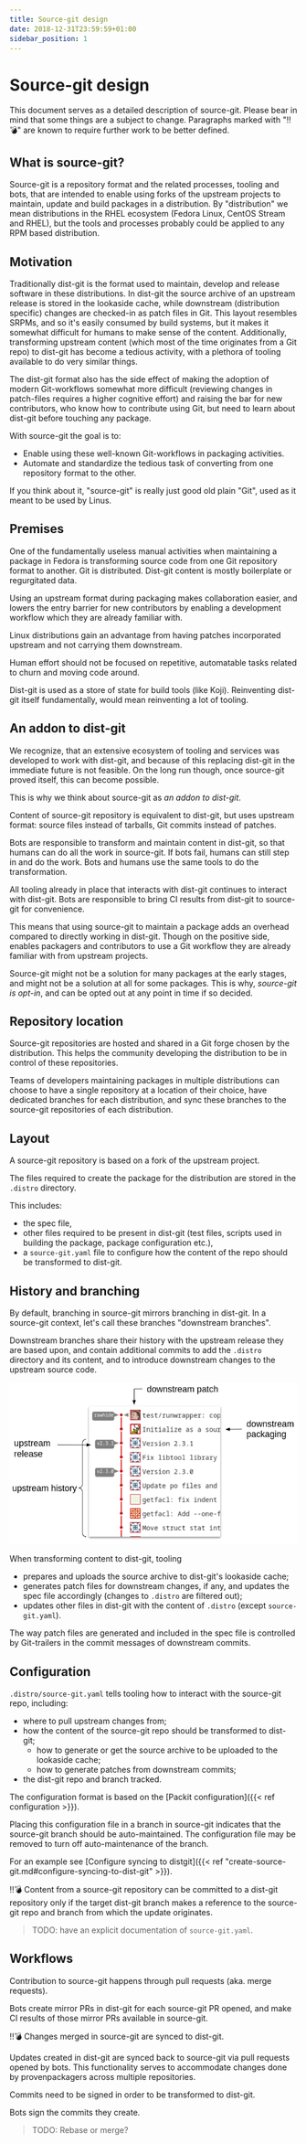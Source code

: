 ```yaml
---
title: Source-git design
date: 2018-12-31T23:59:59+01:00
sidebar_position: 1
---
```


# Source-git design

This document serves as a detailed description of source-git. Please bear in
mind that some things are a subject to change. Paragraphs marked with "‼️💣️"
are known to require further work to be better defined.

## What is source-git?

Source-git is a repository format and the related processes, tooling and bots,
that are intended to enable using forks of the upstream projects to maintain,
update and build packages in a distribution. By "distribution" we mean
distributions in the RHEL ecosystem (Fedora Linux, CentOS Stream and RHEL),
but the tools and processes probably could be applied to any RPM based
distribution.

## Motivation

Traditionally dist-git is the format used to maintain, develop and release
software in these distributions. In dist-git the source archive of an upstream
release is stored in the lookaside cache, while downstream (distribution
specific) changes are checked-in as patch files in Git. This layout resembles
SRPMs, and so it's easily consumed by build systems, but it makes it somewhat
difficult for humans to make sense of the content. Additionally, transforming
upstream content (which most of the time originates from a Git repo) to
dist-git has become a tedious activity, with a plethora of tooling available
to do very similar things.

The dist-git format also has the side effect of making the adoption of modern
Git-workflows somewhat more difficult (reviewing changes in patch-files
requires a higher cognitive effort) and raising the bar for new contributors,
who know how to contribute using Git, but need to learn about dist-git before
touching any package.

With source-git the goal is to:
- Enable using these well-known Git-workflows in packaging activities.
- Automate and standardize the tedious task of converting from one repository
  format to the other.
  
If you think about it, "source-git" is really just good old plain "Git", used
as it meant to be used by Linus.

## Premises

One of the fundamentally useless manual activities when maintaining a package
in Fedora is transforming source code from one Git repository format to
another.  Git is distributed. Dist-git content is mostly boilerplate or
regurgitated data.

Using an upstream format during packaging makes collaboration easier, and
lowers the entry barrier for new contributors by enabling a development
workflow which they are already familiar with.

Linux distributions gain an advantage from having patches incorporated
upstream and not carrying them downstream.

Human effort should not be focused on repetitive, automatable tasks related to
churn and moving code around.

Dist-git is used as a store of state for build tools (like Koji). Reinventing
dist-git itself fundamentally, would mean reinventing a lot of tooling.

## An addon to dist-git

We recognize, that an extensive ecosystem of tooling and services was
developed to work with dist-git, and because of this replacing dist-git in the
immediate future is not feasible. On the long run though, once source-git
proved itself, this can become possible.

This is why we think about source-git as *an addon to dist-git*.

Content of source-git repository is equivalent to dist-git, but uses upstream
format: source files instead of tarballs, Git commits instead of patches.

Bots are responsible to transform and maintain content in dist-git, so that
humans can do all the work in source-git. If bots fail, humans can still step
in and do the work. Bots and humans use the same tools to do the
transformation.

All tooling already in place that interacts with dist-git continues to
interact with dist-git. Bots are responsible to bring CI results from dist-git
to source-git for convenience.

This means that using source-git to maintain a package adds an overhead
compared to directly working in dist-git. Though on the positive side, enables
packagers and contributors to use a Git workflow they are already familiar
with from upstream projects.

Source-git might not be a solution for many packages at the early stages, and
might not be a solution at all for some packages. This is why, *source-git is
opt-in*, and can be opted out at any point in time if so decided.

## Repository location

Source-git repositories are hosted and shared in a Git forge chosen by the
distribution. This helps the community developing the distribution to be in
control of these repositories.

Teams of developers maintaining packages in multiple distributions can choose
to have a single repository at a location of their choice, have dedicated
branches for each distribution, and sync these branches to the source-git
repositories of each distribution. 

## Layout

A source-git repository is based on a fork of the upstream project.

The files required to create the package for the distribution are stored in
the `.distro` directory.

This includes:

* the spec file,
* other files required to be present in dist-git (test files, scripts used in
  building the package, package configuration etc.),
* a `source-git.yaml` file to configure how the content of the repo should be
  transformed to dist-git.

## History and branching

By default, branching in source-git mirrors branching in dist-git. In a
source-git context, let's call these branches "downstream branches".

Downstream branches share their history with the upstream release they are
based upon, and contain additional commits to add the `.distro` directory and
its content, and to introduce downstream changes to the upstream source code.

![Source-git example](img/diagram.png)

When transforming content to dist-git, tooling
* prepares and uploads the source archive to dist-git's lookaside cache;
* generates patch files for downstream changes, if any, and updates the spec
  file accordingly (changes to `.distro` are filtered out);
* updates other files in dist-git with the content of `.distro` (except
  `source-git.yaml`).

The way patch files are generated and included in the spec file is controlled
by Git-trailers in the commit messages of downstream commits.

## Configuration

`.distro/source-git.yaml` tells tooling how to interact with the source-git
repo, including:

* where to pull upstream changes from;
* how the content of the source-git repo should be transformed to dist-git;
  * how to generate or get the source archive to be uploaded to the lookaside
    cache;
  * how to generate patches from downstream commits;
* the dist-git repo and branch tracked.

The configuration format is based on the [Packit configuration]({{< ref
configuration >}}).

Placing this configuration file in a branch in source-git indicates that the
source-git branch should be auto-maintained. The configuration file may be
removed to turn off auto-maintenance of the branch.

For an example see [Configure syncing to distgit]({{< ref
"create-source-git.md#configure-syncing-to-dist-git" >}}).

‼️💣️ Content from a source-git repository can be committed to a dist-git
repository only if the target dist-git branch makes a reference to the
source-git repo and branch from which the update originates.

> TODO: have an explicit documentation of `source-git.yaml`.

## Workflows

Contribution to source-git happens through pull requests (aka. merge
requests).

Bots create mirror PRs in dist-git for each source-git PR opened, and make CI
results of those mirror PRs available in source-git.

‼️💣️ Changes merged in source-git are synced to dist-git.

Updates created in dist-git are synced back to source-git via pull requests
opened by bots. This functionality serves to accommodate changes done by
provenpackagers across multiple repositories.

Commits need to be signed in order to be transformed to dist-git.

Bots sign the commits they create.

> TODO: Rebase or merge?
